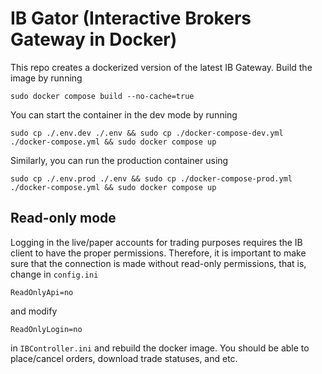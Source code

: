 # IB Gator (Interactive Brokers Gateway in Docker)

This repo creates a dockerized version of the latest IB Gateway. Build the image by running

```
sudo docker compose build --no-cache=true
```

You can start the container in the dev mode by running

```
sudo cp ./.env.dev ./.env && sudo cp ./docker-compose-dev.yml ./docker-compose.yml && sudo docker compose up

```

Similarly, you can run the production container using

```
sudo cp ./.env.prod ./.env && sudo cp ./docker-compose-prod.yml ./docker-compose.yml && sudo docker compose up

```

## Read-only mode

Logging in the live/paper accounts for trading purposes requires the IB client to have the proper permissions.
Therefore, it is important to make sure that the connection is made without read-only permissions, that is, change in `config.ini`

```
ReadOnlyApi=no
```
and modify

```
ReadOnlyLogin=no
```
in `IBController.ini` and rebuild the docker image. You should be able to place/cancel orders, download trade statuses, and etc. 

